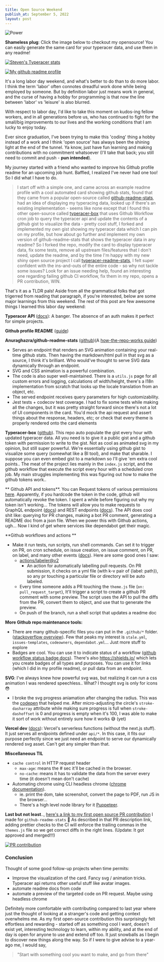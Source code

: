 ```yaml
---
title: Open Source Weekend
publish_at: September 5, 2022
layout: post
---
```


![Power](opensource-weekend/meme.png "=400x400")

**Shameless plug**: Click the image below to checkout my opensource! You can easily generate the same card for your typeracer data, and use them in any readme!

[![Steven's Typeracer stats](https://typeracer-readme-stats.vercel.app/api?username=juninight29)](https://github.com/steven-steven/typeracer-readme-stats)

[![My github readme profile](opensource-weekend/readme.png)](https://github.com/steven-steven/steven-steven "=400x400")

It's a long labor day weekend, and what's better to do than to do more labor. I think the term 'labor' often connotes dreadful work done while being employed by someone. But by definition labor just means work in general, and the curse of having a hobby for programming is that now the line between 'labor' vs 'leisure' is also blurred.

With respect to labor day, I'd like to take this moment on kudos-ing fellow workers, and in all generations before us, who has continued to fight for the small/big improvements to our lives and the working conditions that I am lucky to enjoy today.

Ever since graduation, I've been trying to make this 'coding' thing a hobby instead of a work and I think 'open source' has always been the shining light at the end of the tunnel. Ya know, just have fun learning and making contributions with no commitment whatsoever (I'll take that back; you still need to commit and push - **pun intended**).

My journey started with a friend who wanted to improve his Github profile readme for an upcoming job hunt. Baffled, I realized I've never had one too! So I did what I have to do.

> I start off with a simple one, and came across an example readme profile with a cool automated card showing github stats, found that they came from a popular open-source called [github-readme-stats](https://github.com/anuraghazra/github-readme-stats), had an idea of displaying my typeracing data, looked up if there's an existing implementation - seems like none except that I found this other open-source called [typeracer-box](https://github.com/tobimori/typeracer-box) that uses Github Workflow cron job to query the typeracer api and update the contents of a github gist to visualize the data - pretty cool stuff, I forked and implemented my own gist showing my typeracer data which I can pin on my profile, but how about go further and implement my own version of github-readme-stats that shows the typeracer data in any readme? So I forked the repo, modify the card to display typeracer data, fix some tests, remove all upstream files/features that I don't need, update the readme, and by the time I'm happy with my new shiny open source project I call [typeracer-readme-stats](https://github.com/steven-steven/typeracer-readme-stats), I felt super confident with the ins-and-outs of the entire code - so why not tackle some issues? Look for an issue needing help, found an interesting one regarding failing github CI workflow, fix them in my repo, opens a PR contribution, WIN.

That's it as a TLDR pals! Aside from all the grammatical folks that got trigerred from reading that paragraph, if you're interested, below are some major learnings from this weekend. The rest of this post are few awesome things I learned this labor day weekend:

**Typeracer API** ([docs](https://typeracerdata.com/about)): A banger. The absence of an auth makes it perfect for simple projects.

**Github profile README** ([guide](https://docs.github.com/en/account-and-profile/setting-up-and-managing-your-github-profile/customizing-your-profile/managing-your-profile-readme))

**Anuraghazra/github-readme-stats** ([github](https://github.com/anuraghazra/github-readme-stats))(A [how-the-repo-works guide](https://codecrumbs.io/library/github-readme-stats))
  - Serves an endpoint that renders an SVG animation containing your real-time github stats. Then having the markdown/html pull in that svg as a source, I think it's brilliant. Who would've thought to serve SVG data dynamically through an endpoint.
  - SVG and CSS animation is a powerful combination.
  - The code is also super well-maintained. There is a `utils.js` page for all custom errors and logging, calculations of width/height, there's a I18n implementation from scratch that looks up the locale translation from an object, etc.
  - The served endpoint receives query parameters for high customizability.
  - Jest tests + codecov test coverage. I had to fix some tests while making all the changes, but it was pretty straight forward since there's not a lot of UI components in the card. You'd mock the api request and assert things about the response, headers, etc; or check that every theme is properly rendered onto the card elements

**Typeracer-box** ([github](https://github.com/tobimori/typeracer-box)). This repo auto populate the gist every hour with updated typeracer data. All you need is to give it a public gist and a github token with permission to write to the gist. Not as cool as animated svg in my opinion, but still super powerful. We're essentially using github gist to visualize some query (somewhat like a BI tool), and make that sharable. I suppose you can even embed gist to a markdown so I'll give 'em extra cool points.. The meat of the project lies mainly in the `index.js` script, and the github workflow that execute the script every hour with a scheduled cron job. My main struggles implementing this was figuring out how to make the github tokens work..

** Github API and tokens**. You can Request tokens of various permissions [here](https://github.com/settings/tokens). Apparently, if you hardcode the token in the code, github will automatically revoke the token. I spent a while before figuring out why my token isn't working... The tokens will allow you to make requests to GraphQL endpoint ([docs](https://docs.github.com/en/graphql)) and REST endpoints ([docs](https://docs.github.com/en/rest)). The API does cool shit like: querying for PR changes, making a bot PR comment, generating a README doc from a json file. When we power this with Github actions, ugh... Now I kind of get where services like dependabot get their magic.

**Github workflows and actions **
  - Make it run tests, run scripts, run shell commands. Can set it to trigger on PR, on cron schedule, on issue creation, on issue comment, on PR, on label, and many other events ([docs](https://docs.github.com/en/actions/using-workflows/events-that-trigger-workflows)). Here are some good ones I saw:
    - [actions/labeler@v2](https://github.com/actions/labeler)
      - An action for automatically labelling pull requests. On PR submission, it checks on a yml file (with k-v pair of {label: path}), so any pr touching a particular file or directory will be auto labeled.
    - Every time someone adds a PR touching the `theme.js` file (`on: pull_request_target`), It'll trigger a script to create a github PR comment with some preview. The script uses the API to pull the diffs from the PR, convert them to object, and use that to generate the preview.
    - On push of the branch, run a shell script that updates a readme doc

**More Github repo maintenance tools:**
  - There are many github-specific files you can put in the `.github/*` folder. ([stackoverflow overview](https://stackoverflow.com/questions/60507097/is-there-an-overview-of-what-can-go-into-a-github-dot-github-directory)). Few that peaks my interest is `stale.yml`, `issues-templates`, `codeowners`, `dependabot.yml`... Just more stuff to explore
  - Badges are cool. You can use it to indicate status of a workflow ([github workflow status badge docs](https://docs.github.com/en/actions/monitoring-and-troubleshooting-workflows/adding-a-workflow-status-badge)). There's also https://shields.io/ which lets you create badges of all types and purposes. You can use it for links (which I did in my profile readme), or pull data from an endpoint.

**SVG**: I've always knew how powerful svg was, but realizing it can run a css animation I was rendered speechless.. What? I thought svg is only for icons 😳
  - I broke the svg progress aniamation after changing the radius. This was the [codepen](https://codepen.io/nkunic/pen/jXBZWV) that helped me. After micro-adjusting the circle's `stroke-dasharray` attribute while making sure progress is full when `stroke-dashoffset` is 0 and progress is empty when it's 100, I was able to make it sort of work without entirely sure how it works 😅 (yet)

**Vercel dev** ([docs](https://vercel.com/blog/vercel-dev)): Vercel's serverless functions (without the next.js stuff). It just serves all endpoints defined under `api/*`. In this case, it fits our purpose perfectly since we just need an endpoint to serve our dynamically rendered svg asset. Can't get any simpler than that.

**Miscellaneous TIL**
  - `cache control` in HTTP request header
    - `max-age`: means the # sec it'll be cached in the browser.
    - `no-cache`: means it has to validate the data from the server every time (it doesn't mean don't cache)
  - Automating chrome using CLI headless chrome ([chrome documentation](https://developer.chrome.com/blog/headless-chrome/)).
    - ie. print the dom, take screenshot, convert the page to PDF, run JS in the browser...
    - There's a high level node library for it [Puppeteer](https://github.com/puppeteer/puppeteer).

**Last but not least**.., [here's a link to my first open source PR contribution](https://github.com/anuraghazra/github-readme-stats/pull/1999) I made for `github-readme-stats` 🥳 As described in that PR description link, adding prettier checks to the CI will enforce the trailing commas in the `themes.js` file so we get correct diffs in the right lines. (Update: It got approved and merged!!!)

[![PR contribution](opensource-weekend/contribution.png)](https://github.com/anuraghazra/github-readme-stats/pull/1999 "=400x400")

### Conclusion

Thought of some good follow-up projects when time permits:
  - Improve the visualization of the card. Fancy svg / animation tricks. Typeracer api returns other useful stuff like avatar images.
  - automate readme docs from code
  - automate a preview of the targeted code on PR request. Maybe using headless chrome

Definitely more comfortable with contributing compared to last year where just the thought of looking at a stranger's code and getting context overwhelms me. As my first open-source contribution this surprisingly felt effortless and rewarding - started off as something cool I want, doesn't exist yet, interesting technology to learn, within my ability, and at the end of day is open for anyone to use and extend off too. It just snowballs as I begin to discover new things along the way. So if I were to give advise to a year-ago me, I would say,
> "Start with something cool you want to make, and go from there"
